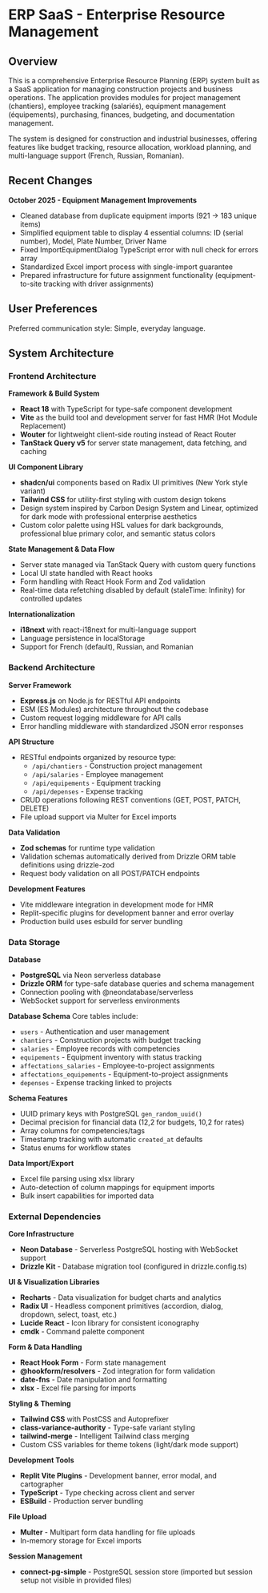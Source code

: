 # ERP SaaS - Enterprise Resource Management

## Overview

This is a comprehensive Enterprise Resource Planning (ERP) system built as a SaaS application for managing construction projects and business operations. The application provides modules for project management (chantiers), employee tracking (salariés), equipment management (équipements), purchasing, finances, budgeting, and documentation management.

The system is designed for construction and industrial businesses, offering features like budget tracking, resource allocation, workload planning, and multi-language support (French, Russian, Romanian).

## Recent Changes

**October 2025 - Equipment Management Improvements**
- Cleaned database from duplicate equipment imports (921 → 183 unique items)
- Simplified equipment table to display 4 essential columns: ID (serial number), Model, Plate Number, Driver Name
- Fixed ImportEquipmentDialog TypeScript error with null check for errors array
- Standardized Excel import process with single-import guarantee
- Prepared infrastructure for future assignment functionality (equipment-to-site tracking with driver assignments)

## User Preferences

Preferred communication style: Simple, everyday language.

## System Architecture

### Frontend Architecture

**Framework & Build System**
- **React 18** with TypeScript for type-safe component development
- **Vite** as the build tool and development server for fast HMR (Hot Module Replacement)
- **Wouter** for lightweight client-side routing instead of React Router
- **TanStack Query v5** for server state management, data fetching, and caching

**UI Component Library**
- **shadcn/ui** components based on Radix UI primitives (New York style variant)
- **Tailwind CSS** for utility-first styling with custom design tokens
- Design system inspired by Carbon Design System and Linear, optimized for dark mode with professional enterprise aesthetics
- Custom color palette using HSL values for dark backgrounds, professional blue primary color, and semantic status colors

**State Management & Data Flow**
- Server state managed via TanStack Query with custom query functions
- Local UI state handled with React hooks
- Form handling with React Hook Form and Zod validation
- Real-time data refetching disabled by default (staleTime: Infinity) for controlled updates

**Internationalization**
- **i18next** with react-i18next for multi-language support
- Language persistence in localStorage
- Support for French (default), Russian, and Romanian

### Backend Architecture

**Server Framework**
- **Express.js** on Node.js for RESTful API endpoints
- ESM (ES Modules) architecture throughout the codebase
- Custom request logging middleware for API calls
- Error handling middleware with standardized JSON error responses

**API Structure**
- RESTful endpoints organized by resource type:
  - `/api/chantiers` - Construction project management
  - `/api/salaries` - Employee management
  - `/api/equipements` - Equipment tracking
  - `/api/depenses` - Expense tracking
- CRUD operations following REST conventions (GET, POST, PATCH, DELETE)
- File upload support via Multer for Excel imports

**Data Validation**
- **Zod schemas** for runtime type validation
- Validation schemas automatically derived from Drizzle ORM table definitions using drizzle-zod
- Request body validation on all POST/PATCH endpoints

**Development Features**
- Vite middleware integration in development mode for HMR
- Replit-specific plugins for development banner and error overlay
- Production build uses esbuild for server bundling

### Data Storage

**Database**
- **PostgreSQL** via Neon serverless database
- **Drizzle ORM** for type-safe database queries and schema management
- Connection pooling with @neondatabase/serverless
- WebSocket support for serverless environments

**Database Schema**
Core tables include:
- `users` - Authentication and user management
- `chantiers` - Construction projects with budget tracking
- `salaries` - Employee records with competencies
- `equipements` - Equipment inventory with status tracking
- `affectations_salaries` - Employee-to-project assignments
- `affectations_equipements` - Equipment-to-project assignments
- `depenses` - Expense tracking linked to projects

**Schema Features**
- UUID primary keys with PostgreSQL `gen_random_uuid()`
- Decimal precision for financial data (12,2 for budgets, 10,2 for rates)
- Array columns for competencies/tags
- Timestamp tracking with automatic `created_at` defaults
- Status enums for workflow states

**Data Import/Export**
- Excel file parsing using xlsx library
- Auto-detection of column mappings for equipment imports
- Bulk insert capabilities for imported data

### External Dependencies

**Core Infrastructure**
- **Neon Database** - Serverless PostgreSQL hosting with WebSocket support
- **Drizzle Kit** - Database migration tool (configured in drizzle.config.ts)

**UI & Visualization Libraries**
- **Recharts** - Data visualization for budget charts and analytics
- **Radix UI** - Headless component primitives (accordion, dialog, dropdown, select, toast, etc.)
- **Lucide React** - Icon library for consistent iconography
- **cmdk** - Command palette component

**Form & Data Handling**
- **React Hook Form** - Form state management
- **@hookform/resolvers** - Zod integration for form validation
- **date-fns** - Date manipulation and formatting
- **xlsx** - Excel file parsing for imports

**Styling & Theming**
- **Tailwind CSS** with PostCSS and Autoprefixer
- **class-variance-authority** - Type-safe variant styling
- **tailwind-merge** - Intelligent Tailwind class merging
- Custom CSS variables for theme tokens (light/dark mode support)

**Development Tools**
- **Replit Vite Plugins** - Development banner, error modal, and cartographer
- **TypeScript** - Type checking across client and server
- **ESBuild** - Production server bundling

**File Upload**
- **Multer** - Multipart form data handling for file uploads
- In-memory storage for Excel imports

**Session Management**
- **connect-pg-simple** - PostgreSQL session store (imported but session setup not visible in provided files)